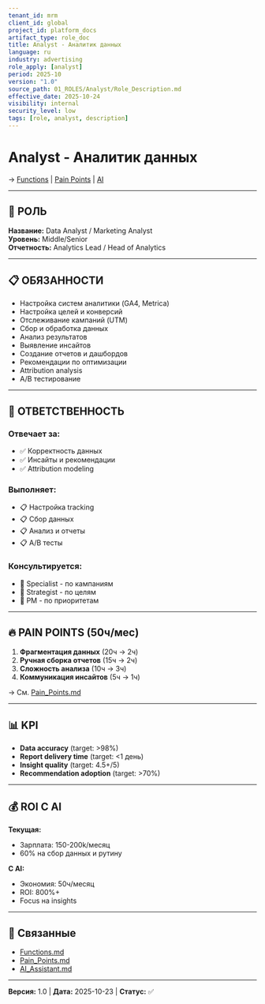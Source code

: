 ```yaml
---
tenant_id: mrm
client_id: global
project_id: platform_docs
artifact_type: role_doc
title: Analyst - Аналитик данных
language: ru
industry: advertising
role_apply: [analyst]
period: 2025-10
version: "1.0"
source_path: 01_ROLES/Analyst/Role_Description.md
effective_date: 2025-10-24
visibility: internal
security_level: low
tags: [role, analyst, description]
---
```


# Analyst - Аналитик данных

→ [Functions](./Functions.md) | [Pain Points](./Pain_Points.md) | [AI](./AI_Assistant.md)

---

## 🎯 РОЛЬ

**Название:** Data Analyst / Marketing Analyst  
**Уровень:** Middle/Senior  
**Отчетность:** Analytics Lead / Head of Analytics

---

## 📋 ОБЯЗАННОСТИ

- Настройка систем аналитики (GA4, Metrica)
- Настройка целей и конверсий
- Отслеживание кампаний (UTM)
- Сбор и обработка данных
- Анализ результатов
- Выявление инсайтов
- Создание отчетов и дашбордов
- Рекомендации по оптимизации
- Attribution analysis
- A/B тестирование

---

## 💼 ОТВЕТСТВЕННОСТЬ

### Отвечает за:
- ✅ Корректность данных
- ✅ Инсайты и рекомендации
- ✅ Attribution modeling

### Выполняет:
- 📋 Настройка tracking
- 📋 Сбор данных
- 📋 Анализ и отчеты
- 📋 A/B тесты

### Консультируется:
- 🤝 Specialist - по кампаниям
- 🤝 Strategist - по целям
- 🤝 PM - по приоритетам

---

## 🔥 PAIN POINTS (50ч/мес)

1. **Фрагментация данных** (20ч → 2ч)
2. **Ручная сборка отчетов** (15ч → 2ч)
3. **Сложность анализа** (10ч → 3ч)
4. **Коммуникация инсайтов** (5ч → 1ч)

→ См. [Pain_Points.md](./Pain_Points.md)

---

## 📊 KPI

- **Data accuracy** (target: >98%)
- **Report delivery time** (target: <1 день)
- **Insight quality** (target: 4.5+/5)
- **Recommendation adoption** (target: >70%)

---

## 💰 ROI С AI

**Текущая:**
- Зарплата: 150-200k/месяц
- 60% на сбор данных и рутину

**С AI:**
- Экономия: 50ч/месяц
- ROI: 800%+
- Focus на insights

---

## 🔗 Связанные

- [Functions.md](./Functions.md)
- [Pain_Points.md](./Pain_Points.md)
- [AI_Assistant.md](./AI_Assistant.md)

---

**Версия:** 1.0 | **Дата:** 2025-10-23 | **Статус:** ✅


